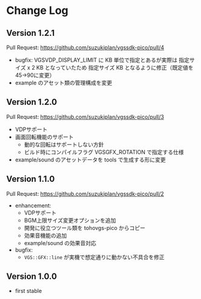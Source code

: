 # Change Log

## Version 1.2.1

Pull Request: https://github.com/suzukiplan/vgssdk-pico/pull/4

- bugfix: VGSVDP_DISPLAY_LIMIT に KB 単位で指定とあるが実際は 指定サイズ x 2 KB となっていたため 指定サイズ KB となるように修正（既定値を45→90に変更）
-  example のアセット類の管理構成を変更

## Version 1.2.0

Pull Request: https://github.com/suzukiplan/vgssdk-pico/pull/3

- VDPサポート
- 画面回転機能のサポート
  - 動的な回転はサポートしない方針
  - ビルド時にコンパイルフラグ VGSGFX_ROTATION で指定する仕様
- example/sound のアセットデータを tools で生成する形に変更

## Version 1.1.0

Pull Request: https://github.com/suzukiplan/vgssdk-pico/pull/2

- enhancement:
  - VDPサポート
  - BGM上限サイズ変更オプションを追加
  - 開発に役立つツール類を tohovgs-pico からコピー
  - 効果音機能の追加
  - example/sound の効果音対応
- bugfix:
  - `VGS::GFX::line` が実機で想定通りに動かない不具合を修正

## Version 1.0.0

- first stable

